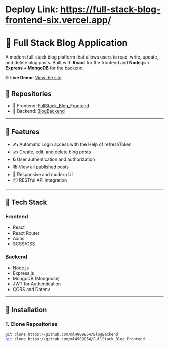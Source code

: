 # Deploy Link: https://full-stack-blog-frontend-six.vercel.app/
# 📝 Full Stack Blog Application

A modern full-stack blog platform that allows users to read, write, update, and delete blog posts. Built with **React** for the frontend and **Node.js + Express + MongoDB** for the backend.

🌐 **Live Demo**: [View the site](https://full-stack-blog-frontend-six.vercel.app/)

## 📁 Repositories

- 🔹 Frontend: [FullStack_Blog_Frontend](https://github.com/ml4909854/FullStack_Blog_Frontend)
- 🔹 Backend: [BlogBackend](https://github.com/ml4909854/BlogBackend)

---

## 🚀 Features
- ✍️ Automatic Login access with the Help of refreshToken
- ✍️ Create, edit, and delete blog posts
- 🔒 User authentication and authorization
- 📚 View all published posts
- 🧠 Responsive and modern UI
- 📦 RESTful API integration

---

## 🧰 Tech Stack

### Frontend

- React
- React Router
- Axios
- SCSS/CSS

### Backend

- Node.js
- Express.js
- MongoDB (Mongoose)
- JWT for Authentication
- CORS and Dotenv

---

## 🔧 Installation

### 1. Clone Repositories

```bash
git clone https://github.com/ml4909854/BlogBackend
git clone https://github.com/ml4909854/FullStack_Blog_Frontend

